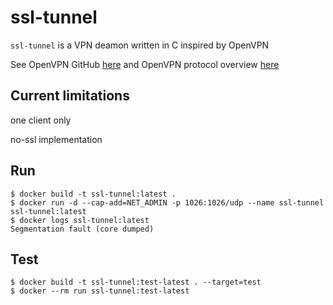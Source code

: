 # ssl-tunnel

`ssl-tunnel` is a VPN deamon written in C
inspired by OpenVPN

See OpenVPN GitHub [here](https://github.com/OpenVPN/openvpn)
and OpenVPN protocol overview [here](https://build.openvpn.net/doxygen/network_protocol.html)

## Current limitations
one client only

no-ssl implementation

## Run
    $ docker build -t ssl-tunnel:latest .
    $ docker run -d --cap-add=NET_ADMIN -p 1026:1026/udp --name ssl-tunnel ssl-tunnel:latest
    $ docker logs ssl-tunnel:latest
    Segmentation fault (core dumped)

## Test
    $ docker build -t ssl-tunnel:test-latest . --target=test
    $ docker --rm run ssl-tunnel:test-latest